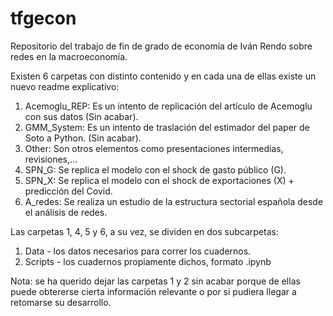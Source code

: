 # tfgecon
Repositorio del trabajo de fin de grado de economía de Iván Rendo sobre redes en la macroeconomía.
  
Existen 6 carpetas con distinto contenido y en cada una de ellas existe un nuevo readme explicativo:

  1. Acemoglu_REP:  Es un intento de replicación del artículo de Acemoglu con sus datos (Sin acabar).
  2. GMM_System:    Es un intento de traslación del estimador del paper de Soto a Python. (Sin acabar).
  3. Other:         Son otros elementos como presentaciones intermedias, revisiones,...
  4. SPN_G:         Se replica el modelo con el shock de gasto público (G).
  5. SPN_X:         Se replica el modelo con el shock de exportaciones (X) + predicción del Covid.
  6. A_redes:       Se realiza un estudio de la estructura sectorial española desde el análisis de redes.

Las carpetas 1, 4, 5 y 6, a su vez, se dividen en dos subcarpetas:

  1. Data - los datos necesarios para correr los cuadernos.
  2. Scripts - los cuadernos propiamente dichos, formato .ipynb

Nota: se ha querido dejar las carpetas 1 y 2 sin acabar porque de ellas puede obtererse cierta información relevante o por si pudiera llegar a retomarse su desarrollo.
